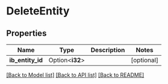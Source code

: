 # DeleteEntity

## Properties

Name | Type | Description | Notes
------------ | ------------- | ------------- | -------------
**ib_entity_id** | Option<**i32**> |  | [optional]

[[Back to Model list]](../README.md#documentation-for-models) [[Back to API list]](../README.md#documentation-for-api-endpoints) [[Back to README]](../README.md)


